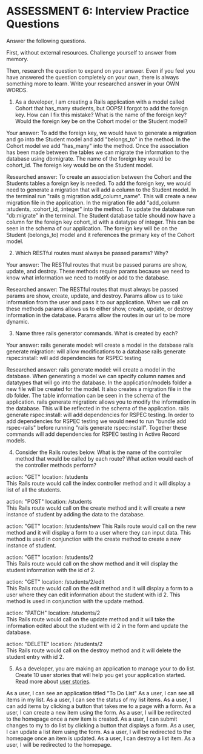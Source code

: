 # ASSESSMENT 6: Interview Practice Questions
Answer the following questions.

First, without external resources. Challenge yourself to answer from memory.

Then, research the question to expand on your answer. Even if you feel you have answered the question completely on your own, there is always something more to learn. Write your researched answer in your OWN WORDS.

1. As a developer, I am creating a Rails application with a model called Cohort that has_many students, but OOPS! I forgot to add the foreign key. How can I fix this mistake? What is the name of the foreign key? Would the foreign key be on the Cohort model or the Student model?

Your answer:
To add the foreign key, we would have to generate a migration and go into the Student model and add "belongs_to" in the method. In the Cohort model we add "has_many" into the method. Once the association has been made between the tables we can migrate the information to the database using db:migrate. The name of the foreign key would be cohort_id. The foreign key would be on the Student model.

Researched answer:
To create an association between the Cohort and the Students tables a foreign key is needed. To add the foreign key, we would need to generate a migration that will add a column to the Student model. In the terminal run "rails g migration add_column_name". This will create a new migration file in the application. In the migration file add "add_column :students, :cohort_id, :integer" into the method. To update the database run "db:migrate" in the terminal. The Student database table should now have a column for the foreign key cohort_id with a datatype of integer. This can be seen in the schema of our application. The foreign key will be on the Student (belongs_to) model and it references the primary key of the Cohort model.


2. Which RESTful routes must always be passed params? Why?

Your answer:
The RESTful routes that must be passed params are show, update, and destroy. These methods require params because we need to know what information we need to motify or add to the database. 

Researched answer:
The RESTful routes that must always be passed params are show, create, update, and destroy. Params allow us to take information from the user and pass it to our application. When we call on these methods params allows us to either show, create, update, or destroy information in the database. Params allow the routes in our url to be more dynamic.


3. Name three rails generator commands. What is created by each?

  Your answer:
  rails generate model: will create a model in the database
  rails generate migration: will allow modifications to a database
  rails generate rspec:install: will add dependencies for RSPEC testing

  Researched answer:
  rails generate model: will create a model in the database. When generating a model we can specify column names and datatypes that will go into the database. In the application/models folder a new file will be created for the model. It also creates a migration file in the db folder. The table information can be seen in the schema of the application. 
  rails generate migration: allows you to modify the information in the database. This will be reflected in the schema of the application.
  rails generate rspec:install: will add dependencies for RSPEC testing. In order to add dependencies for RSPEC testing we would need to run "bundle add rspec-rails" before running "rails generate rspec:install". Together these commands will add dependencies for RSPEC testing in Active Record models.


4. Consider the Rails routes below. What is the name of the controller method that would be called by each route? What action would each of the controller methods perform?

action: "GET"    location: /students          
This Rails route would call the index controller method and it will display a list of all the students.

action: "POST"   location: /students       
This Rails route would call on the create method and it will create a new instance of student by adding the data to the database.

action: "GET"    location: /students/new
This Rails route would call on the new method and it will display a form to a user where they can input data. This method is used in conjunction with the create method to create a new instance of student.

action: "GET"    location: /students/2  
This Rails route would call on the show method and it will display the student information with the id of 2.

action: "GET"    location: /students/2/edit  
This Rails route would call on the edit method and it will display a form to a user where they can edit information about the student with id 2. This method is used in conjunction with the update method.  

action: "PATCH"  location: /students/2   
This Rails route would call on the update method and it will take the information edited about the student with id 2 in the form and update the database.  

action: "DELETE" location: /students/2      
This Rails route would call on the destroy method and it will delete the student entry with id 2.


5. As a developer, you are making an application to manage your to do list. Create 10 user stories that will help you get your application started. Read more about [user stories](https://www.atlassian.com/agile/project-management/user-stories).

As a user, I can see an application titled "To Do List"
As a user, I can see all items in my list.
As a user, I can see the status of my list items.
As a user, I can add items by clicking a button that takes me to a page with a form.
As a user, I can create a new item using the form.
As a user, I will be redirected to the homepage once a new item is created.
As a user, I can submit changes to my to do list by clicking a button that displays a form.
As a user, I can update a list item using the form.
As a user, I will be redirected to the homepage once an item is updated.
As a user, I can destroy a list item.
As a user, I will be redirected to the homepage.
